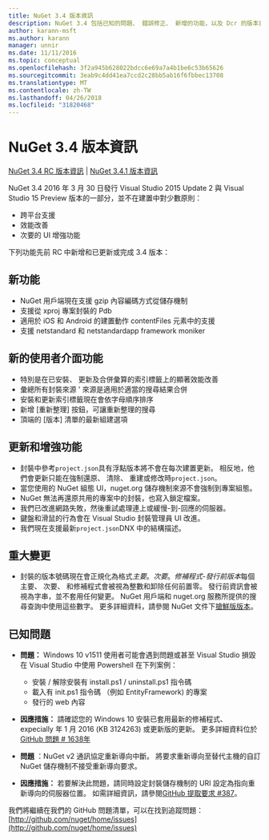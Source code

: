 ```yaml
---
title: NuGet 3.4 版本資訊
description: NuGet 3.4 包括已知的問題、 錯誤修正、 新增的功能，以及 Dcr 的版本資訊。
author: karann-msft
ms.author: karann
manager: unnir
ms.date: 11/11/2016
ms.topic: conceptual
ms.openlocfilehash: 3f2a945b628022bdcc6e69a7a4b1be6c53b65626
ms.sourcegitcommit: 3eab9c4dd41ea7ccd2c28bb5ab16f6fbbec13708
ms.translationtype: MT
ms.contentlocale: zh-TW
ms.lasthandoff: 04/26/2018
ms.locfileid: "31820468"
---
```

# <a name="nuget-34-release-notes"></a>NuGet 3.4 版本資訊

[NuGet 3.4 RC 版本資訊](../release-notes/nuget-3.4-RC.md) | [NuGet 3.4.1 版本資訊](../release-notes/nuget-3.4.1.md)

NuGet 3.4 2016 年 3 月 30 日發行 Visual Studio 2015 Update 2 與 Visual Studio 15 Preview 版本的一部分，並不在建置中對少數原則：

* 跨平台支援
* 效能改善
* 次要的 UI 增強功能

下列功能先前 RC 中新增和已更新或完成 3.4 版本：

## <a name="new-features"></a>新功能

* NuGet 用戶端現在支援 gzip 內容編碼方式從儲存機制
* 支援從 xproj 專案封裝的 Pdb
* 適用於 iOS 和 Android 的建置動作 contentFiles 元素中的支援
* 支援 netstandard 和 netstandardapp framework moniker

## <a name="new-user-interface-features"></a>新的使用者介面功能

* 特別是在已安裝、 更新及合併彙算的索引標籤上的顯著效能改善
* 彙總所有封裝來源 ' 來源是適用於適當的搜尋結果合併
* 安裝和更新索引標籤現在會依字母順序排序
* 新增 [重新整理] 按鈕，可讓重新整理的搜尋
* 頂端的 [版本] 清單的最新組建選項

## <a name="updates-and-improvements"></a>更新和增強功能

* 封裝中參考`project.json`具有浮點版本將不會在每次建置更新。 相反地，他們會更新只能在強制還原、 清除、 重建或修改時`project.json`。
* 當您使用的 NuGet 組態 UI，nuget.org 儲存機制來源不會強制到專案組態。
* NuGet 無法再還原共用的專案中的封裝，也寫入鎖定檔案。
* 我們已改進網路失敗，然後重試處理連上或緩慢-到-回應的伺服器。
* 鍵盤和滑鼠的行為會在 Visual Studio 封裝管理員 UI 改進。
* 我們現在支援最新`project.json`DNX 中的結構描述。

## <a name="breaking-changes"></a>重大變更

* 封裝的版本號碼現在會正規化為格式*主要*。*次要*。*修補程式*-*發行前版本*每個主要、 次要、 和修補程式會被視為整數和卸除任何前置零。  發行前資訊會被視為字串，並不套用任何變更。 NuGet 用戶端和 nuget.org 服務所提供的搜尋查詢中使用這些數字。  更多詳細資料，請參閱 NuGet 文件下[搶鮮版版本](../create-packages/prerelease-packages.md)。

## <a name="known-issues"></a>已知問題

* **問題：** Windows 10 v1511 使用者可能會遇到問題或甚至 Visual Studio 損毀在 Visual Studio 中使用 Powershell 在下列案例：
    * 安裝 / 解除安裝有 install.ps1 / uninstall.ps1 指令碼
    * 載入有 init.ps1 指令碼 （例如 EntityFramework) 的專案
    * 發行的 web 內容

* **因應措施：** 請確認您的 Windows 10 安裝已套用最新的修補程式、 expecially 年 1 月 2016 (KB 3124263) 或更新版的更新。  更多詳細資料位於[GitHub 問題 # 1638年](http://github.com/nuget/home/issues/1638)

* **問題** ：NuGet v2 通訊協定重新導向中斷。
將要求重新導向至替代主機的自訂 NuGet 儲存機制不接受重新導向要求。
* **因應措施：** 若要解決此問題，請同時設定封裝儲存機制的 URI 設定為指向重新導向的伺服器位置。
如需詳細資訊，請參閱[GitHub 提取要求 #387](https://github.com/NuGet/NuGet.Client/pull/387)。

我們將繼續在我們的 GitHub 問題清單，可以在找到追蹤問題： [http://github.com/nuget/home/issues](http://github.com/nuget/home/issues)